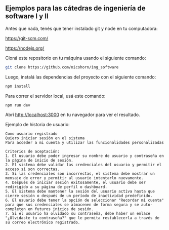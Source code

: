 ## Ejemplos para las cátedras de ingeniería de software I y II

Antes que nada, tenés que tener instalado git y node en tu computadora:

https://git-scm.com/

https://nodejs.org/

Cloná este repositorio en tu máquina usando el siguiente comando:

```bash 
git clone https://github.com/nicohorn/ing_software
```

Luego, instalá las dependencias del proyecto con el siguiente comando:

```bash
npm install
```

Para correr el servidor local, usá este comando:
```bash
npm run dev
```

Abrí [http://localhost:3000](http://localhost:3000) en tu navegador para ver el resultado.


Ejemplo de historia de usuario:

```
Como usuario registrado
Quiero iniciar sesión en el sistema
Para acceder a mi cuenta y utilizar las funcionalidades personalizadas

Criterios de aceptación:
1. El usuario debe poder ingresar su nombre de usuario y contraseña en la página de inicio de sesión.
2. El sistema debe validar las credenciales del usuario y permitir el acceso si son correctas.
3. Si las credenciales son incorrectas, el sistema debe mostrar un mensaje de error y permitir al usuario intentarlo nuevamente.
4. Después de iniciar sesión exitosamente, el usuario debe ser redirigido a su página de perfil o dashboard.
5. El sistema debe mantener la sesión del usuario activa hasta que cierre sesión o después de un período de inactividad predefinido.
6. El usuario debe tener la opción de seleccionar "Recordar mi cuenta" para que sus credenciales se almacenen de forma segura y se auto-completen en futuros inicios de sesión.
7. Si el usuario ha olvidado su contraseña, debe haber un enlace "¿Olvidaste tu contraseña?" que le permita restablecerla a través de su correo electrónico registrado.

```
